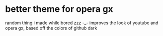 # better theme for opera gx
random thing i made while bored zzz -_-
improves the look of youtube and opera gx, based off the colors of github dark
